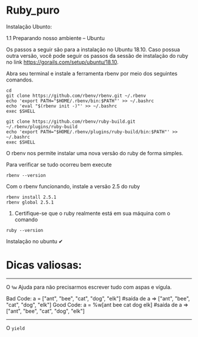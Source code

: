 # Ruby_puro

Instalação Ubunto:

1.1 Preparando nosso ambiente – Ubuntu

Os passos a seguir são para a instalação no Ubuntu 18.10.
Caso possua outra versão, você pode seguir os passos da sessão de instalação do ruby no link https://gorails.com/setup/ubuntu/18.10.

Abra seu terminal e instale a ferramenta rbenv por meio dos seguintes comandos.

```console
cd
git clone https://github.com/rbenv/rbenv.git ~/.rbenv
echo 'export PATH="$HOME/.rbenv/bin:$PATH"' >> ~/.bashrc
echo 'eval "$(rbenv init -)"' >> ~/.bashrc
exec $SHELL

git clone https://github.com/rbenv/ruby-build.git ~/.rbenv/plugins/ruby-build
echo 'export PATH="$HOME/.rbenv/plugins/ruby-build/bin:$PATH"' >> ~/.bashrc
exec $SHELL
```

O rbenv nos permite instalar uma nova versão do ruby de forma simples.

Para verificar se tudo ocorreu bem execute
```console
rbenv --version
```

Com o rbenv funcionando, instale a versão 2.5 do ruby

```console
rbenv install 2.5.1
rbenv global 2.5.1
```

1. Certifique-se que o ruby realmente está em sua máquina com o comando

```console
ruby --version
```

Instalação no ubuntu ✔

# Dicas valiosas:

---

O `%w` Ajuda para não precisarmos escrever tudo com aspas e vígula.

Bad Code:   a = ["ant", "bee", "cat", "dog", "elk"]   #saída de a => ["ant", "bee", "cat", "dog", "elk"] 
Good Code:  a = %w[ant bee cat dog elk]               #saída de a => ["ant", "bee", "cat", "dog", "elk"] 

---

O `yield` 